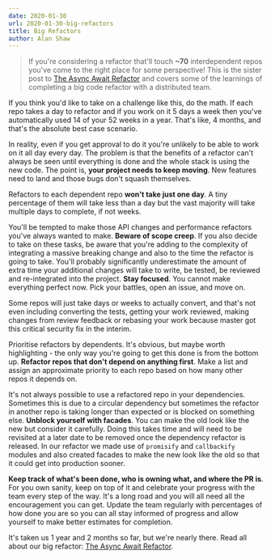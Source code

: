 ```yaml
---
date: 2020-01-30
url: 2020-01-30-big-refactors
title: Big Refactors
author: Alan Shaw
---
```


> If you're considering a refactor that'll touch **~70** interdependent repos you've come to the right place for some perspective! This is the sister post to [The Async Await Refactor](/2020-01-28-async-await-refactor/) and covers some of the learnings of completing a big code refactor with a distributed team.

If you think you'd like to take on a challenge like this, do the math. If each repo takes a day to refactor and if you work on it 5 days a week then you've automatically used 14 of your 52 weeks in a year. That's like, 4 months, and that's the absolute best case scenario.

In reality, even if you get approval to do it you're unlikely to be able to work on it all day every day. The problem is that the benefits of a refactor can't always be seen until everything is done and the whole stack is using the new code. The point is, **your project needs to keep moving**. New features need to land and those bugs don't squash themselves.

Refactors to each dependent repo **won't take just one day**. A tiny percentage of them will take less than a day but the vast majority will take multiple days to complete, if not weeks.

You'll be tempted to make those API changes and performance refactors you've always wanted to make. **Beware of scope creep**. If you also decide to take on these tasks, be aware that you're adding to the complexity of integrating a massive breaking change and also to the time the refactor is going to take. You'll probably significantly underestimate the amount of extra time your additional changes will take to write, be tested, be reviewed and re-integrated into the project. **Stay focused**. You cannot make everything perfect now. Pick your battles, open an issue, and move on.

Some repos will just take days or weeks to actually convert, and that's not even including converting the tests, getting your work reviewed, making changes from review feedback or rebasing your work because master got this critical security fix in the interim.

Prioritise refactors by dependents. It's obvious, but maybe worth highlighting - the only way you're going to get this done is from the bottom up. **Refactor repos that don't depend on anything first**. Make a list and assign an approximate priority to each repo based on how many other repos it depends on.

It's not always possible to use a refactored repo in your dependencies. Sometimes this is due to a circular dependency but sometimes the refactor in another repo is taking longer than expected or is blocked on something else. **Unblock yourself with facades**. You can make the old look like the new but consider it carefully. Doing this takes time and will need to be revisited at a later date to be removed once the dependency refactor is released. In our refactor we made use of `promisify` and `callbackify` modules and also created facades to make the new look like the old so that it could get into production sooner.

**Keep track of what's been done, who is owning what, and where the PR is**. For you own sanity, keep on top of it and celebrate your progress with the team every step of the way. It's a long road and you will all need all the encouragement you can get. Update the team regularly with percentages of how done you are so you can all stay informed of progress and allow yourself to make better estimates for completion.

It's taken us 1 year and 2 months so far, but we're nearly there. Read all about our big refactor: [The Async Await Refactor](/2020-01-28-async-await-refactor/).
